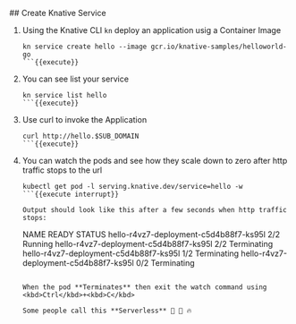 ## Create Knative Service


1. Using the Knative CLI `kn` deploy an application usig a Container Image
    ```
    kn service create hello --image gcr.io/knative-samples/helloworld-go
    ```{{execute}}
1. You can see list your service
    ```
    kn service list hello
    ```{{execute}}
1. Use curl to invoke the Application
    ```
    curl http://hello.$SUB_DOMAIN
    ```{{execute}}
1. You can watch the pods and see how they scale down to zero after http traffic stops to the url
    ```
    kubectl get pod -l serving.knative.dev/service=hello -w
    ```{{execute interrupt}}

    Output should look like this after a few seconds when http traffic stops:
    ```
    NAME                                     READY   STATUS
    hello-r4vz7-deployment-c5d4b88f7-ks95l   2/2     Running
    hello-r4vz7-deployment-c5d4b88f7-ks95l   2/2     Terminating
    hello-r4vz7-deployment-c5d4b88f7-ks95l   1/2     Terminating
    hello-r4vz7-deployment-c5d4b88f7-ks95l   0/2     Terminating
    ```

    When the pod **Terminates** then exit the watch command using <kbd>Ctrl</kbd>+<kbd>C</kbd>

    Some people call this **Serverless** 🎉 🌮 🔥

